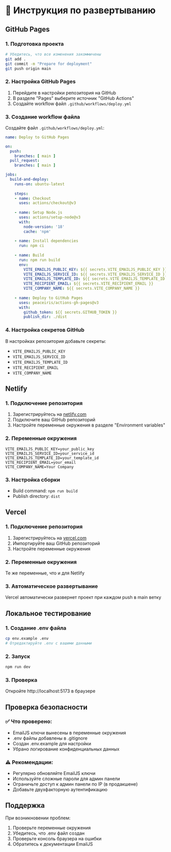 # 🚀 Инструкция по развертыванию

## GitHub Pages

### 1. Подготовка проекта
```bash
# Убедитесь, что все изменения закоммичены
git add .
git commit -m "Prepare for deployment"
git push origin main
```

### 2. Настройка GitHub Pages
1. Перейдите в настройки репозитория на GitHub
2. В разделе "Pages" выберите источник "GitHub Actions"
3. Создайте workflow файл `.github/workflows/deploy.yml`

### 3. Создание workflow файла
Создайте файл `.github/workflows/deploy.yml`:

```yaml
name: Deploy to GitHub Pages

on:
  push:
    branches: [ main ]
  pull_request:
    branches: [ main ]

jobs:
  build-and-deploy:
    runs-on: ubuntu-latest
    
    steps:
    - name: Checkout
      uses: actions/checkout@v3
      
    - name: Setup Node.js
      uses: actions/setup-node@v3
      with:
        node-version: '18'
        cache: 'npm'
        
    - name: Install dependencies
      run: npm ci
      
    - name: Build
      run: npm run build
      env:
        VITE_EMAILJS_PUBLIC_KEY: ${{ secrets.VITE_EMAILJS_PUBLIC_KEY }}
        VITE_EMAILJS_SERVICE_ID: ${{ secrets.VITE_EMAILJS_SERVICE_ID }}
        VITE_EMAILJS_TEMPLATE_ID: ${{ secrets.VITE_EMAILJS_TEMPLATE_ID }}
        VITE_RECIPIENT_EMAIL: ${{ secrets.VITE_RECIPIENT_EMAIL }}
        VITE_COMPANY_NAME: ${{ secrets.VITE_COMPANY_NAME }}
        
    - name: Deploy to GitHub Pages
      uses: peaceiris/actions-gh-pages@v3
      with:
        github_token: ${{ secrets.GITHUB_TOKEN }}
        publish_dir: ./dist
```

### 4. Настройка секретов GitHub
В настройках репозитория добавьте секреты:
- `VITE_EMAILJS_PUBLIC_KEY`
- `VITE_EMAILJS_SERVICE_ID`
- `VITE_EMAILJS_TEMPLATE_ID`
- `VITE_RECIPIENT_EMAIL`
- `VITE_COMPANY_NAME`

## Netlify

### 1. Подключение репозитория
1. Зарегистрируйтесь на [netlify.com](https://netlify.com)
2. Подключите ваш GitHub репозиторий
3. Настройте переменные окружения в разделе "Environment variables"

### 2. Переменные окружения
```
VITE_EMAILJS_PUBLIC_KEY=your_public_key
VITE_EMAILJS_SERVICE_ID=your_service_id
VITE_EMAILJS_TEMPLATE_ID=your_template_id
VITE_RECIPIENT_EMAIL=your_email
VITE_COMPANY_NAME=Your Company
```

### 3. Настройка сборки
- Build command: `npm run build`
- Publish directory: `dist`

## Vercel

### 1. Подключение репозитория
1. Зарегистрируйтесь на [vercel.com](https://vercel.com)
2. Импортируйте ваш GitHub репозиторий
3. Настройте переменные окружения

### 2. Переменные окружения
Те же переменные, что и для Netlify

### 3. Автоматическое развертывание
Vercel автоматически развернет проект при каждом push в main ветку

## Локальное тестирование

### 1. Создание .env файла
```bash
cp env.example .env
# Отредактируйте .env с вашими данными
```

### 2. Запуск
```bash
npm run dev
```

### 3. Проверка
Откройте http://localhost:5173 в браузере

## Проверка безопасности

### ✅ Что проверено:
- EmailJS ключи вынесены в переменные окружения
- .env файлы добавлены в .gitignore
- Создан .env.example для настройки
- Убрано логирование конфиденциальных данных

### ⚠️ Рекомендации:
- Регулярно обновляйте EmailJS ключи
- Используйте сложные пароли для админ панели
- Ограничьте доступ к админ панели по IP (в продакшене)
- Добавьте двухфакторную аутентификацию

## Поддержка

При возникновении проблем:
1. Проверьте переменные окружения
2. Убедитесь, что .env файл создан
3. Проверьте консоль браузера на ошибки
4. Обратитесь к документации EmailJS

